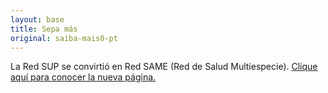 ```yaml
---
layout: base
title: Sepa más
original: saiba-mais0-pt
---
```


La Red SUP se convirtió en Red SAME (Red de Salud Multiespecie). [Clique aquí para conocer la nueva página.](http://redesame.fmvz.usp.br)

